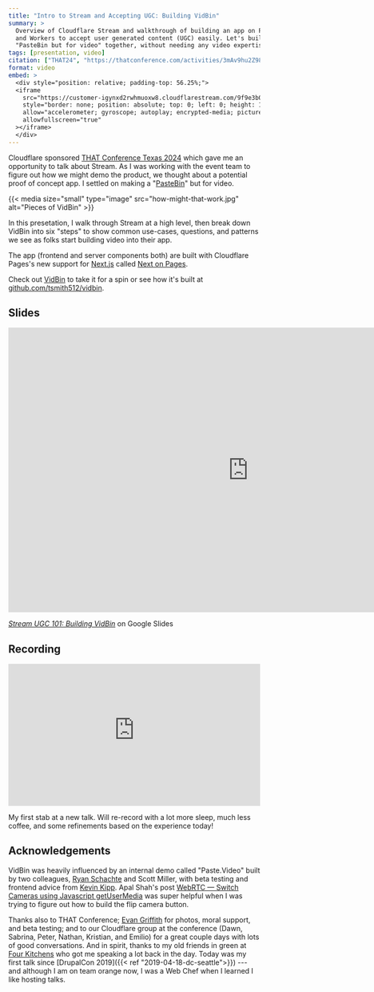 ```yaml
---
title: "Intro to Stream and Accepting UGC: Building VidBin"
summary: >
  Overview of Cloudflare Stream and walkthrough of building an app on Pages
  and Workers to accept user generated content (UGC) easily. Let's build a
  "PasteBin but for video" together, without needing any video expertise!
tags: [presentation, video]
citation: ["THAT24", "https://thatconference.com/activities/3mAv9hu2Z98Ht4Bd5GkB"]
format: video
embed: >
  <div style="position: relative; padding-top: 56.25%;">
  <iframe
    src="https://customer-igynxd2rwhmuoxw8.cloudflarestream.com/9f9e3b02b91f135e26e6d3412ae52fe8/iframe?preload=true&poster=https%3A%2F%2Fcustomer-igynxd2rwhmuoxw8.cloudflarestream.com%2F9f9e3b02b91f135e26e6d3412ae52fe8%2Fthumbnails%2Fthumbnail.jpg%3Ftime%3D9m45s%26height%3D600&startTime=1m28s"
    style="border: none; position: absolute; top: 0; left: 0; height: 100%; width: 100%;"
    allow="accelerometer; gyroscope; autoplay; encrypted-media; picture-in-picture;"
    allowfullscreen="true"
  ></iframe>
  </div>
---
```


Cloudflare sponsored [THAT Conference Texas 2024](https://thatconference.com/tx/2024/)
which gave me an opportunity to talk about Stream. As I was working with the event
team to figure out how we might demo the product, we thought about a potential
proof of concept app. I settled on making a "[PasteBin](https://pastebin.com/)"
but for video.

{{< media size="small" type="image" src="how-might-that-work.jpg" alt="Pieces of VidBin" >}}

In this presetation, I walk through Stream at a high level, then break down
VidBin into six "steps" to show common use-cases, questions, and patterns we see
as folks start building video into their app.

The app (frontend and server components both) are built with Cloudflare Pages's
new support for [Next.js](https://nextjs.org/) called [Next on Pages](https://github.com/cloudflare/next-on-pages).

Check out [VidBin](https://tsmith.vidbin.com) to take it for a spin or see how
it's built at [github.com/tsmith512/vidbin](https://github.com/tsmith512/vidbin).

## Slides

<iframe src="https://docs.google.com/presentation/d/e/2PACX-1vRv2jxTiINfpuFdauYysrhEXDrzk8O5FpgwerMsUJYrCnknF3Bkjs-lhLuUuD9U4QT6fr6RhNVzfoYa/embed?start=false&loop=false" frameborder="0" width="960" height="569" allowfullscreen="true" mozallowfullscreen="true" webkitallowfullscreen="true"></iframe>

_[Stream UGC 101: Building VidBin](https://docs.google.com/presentation/d/16Ovfopm7HLB48DVlmfXor4Pkctdv9ulkq9k44DrsfYE/edit?usp=sharing)_ on Google Slides

## Recording

<div style="position: relative; padding-top: 56.25%;">
  <iframe
    src="https://customer-igynxd2rwhmuoxw8.cloudflarestream.com/9f9e3b02b91f135e26e6d3412ae52fe8/iframe?preload=true&poster=https%3A%2F%2Fcustomer-igynxd2rwhmuoxw8.cloudflarestream.com%2F9f9e3b02b91f135e26e6d3412ae52fe8%2Fthumbnails%2Fthumbnail.jpg%3Ftime%3D9m45s%26height%3D600&startTime=1m28s"
    style="border: none; position: absolute; top: 0; left: 0; height: 100%; width: 100%;"
    allow="accelerometer; gyroscope; autoplay; encrypted-media; picture-in-picture;"
    allowfullscreen="true"
  ></iframe>
</div>

My first stab at a new talk. Will re-record with a lot more sleep, much less
coffee, and some refinements based on the experience today!

## Acknowledgements

VidBin was heavily influenced by an internal demo called "Paste.Video" built by
two colleagues, [Ryan Schachte](https://ryan-schachte.com/) and Scott Miller,
with beta testing and frontend advice from [Kevin Kipp](https://kevinkipp.com/).
Apal Shah's post [WebRTC — Switch Cameras using Javascript getUserMedia](https://www.gosink.in/webrtc-switch-cameras-using-javascript-getusermedia/)
was super helpful when I was trying to figure out how to build the flip camera
button.

Thanks also to THAT Conference; [Evan Griffith](https://www.evangriffithbooks.com/)
for photos, moral support, and beta testing; and to our Cloudflare group at the
conference (Dawn, Sabrina, Peter, Nathan, Kristian, and Emilio) for a great
couple days with lots of good conversations. And in spirit, thanks to my old
friends in green at [Four Kitchens](https://www.fourkitchens.com/) who got me
speaking a lot back in the day. Today was my first talk since
[DrupalCon 2019]({{< ref "2019-04-18-dc-seattle">}}) --- and although I am on
team orange now, I was a Web Chef when I learned I like hosting talks.
